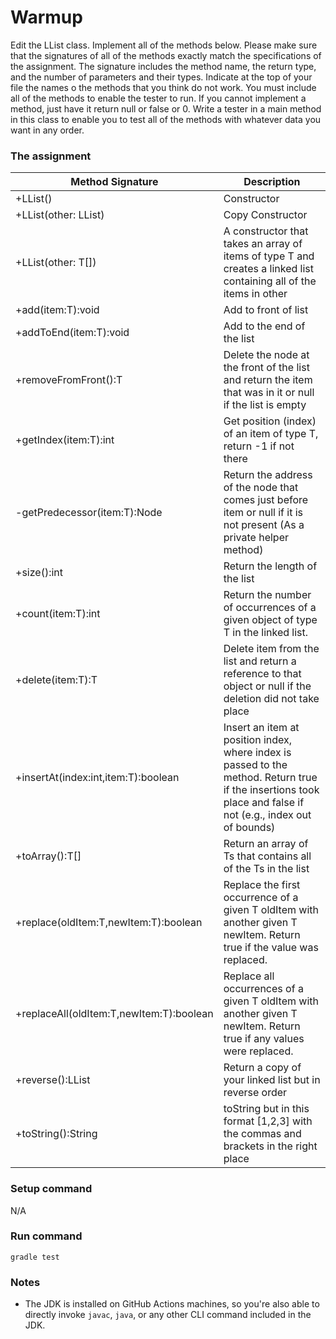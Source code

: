 # Warmup
Edit the LList class.  Implement all of the methods below.  Please make sure that the signatures of all of the methods exactly match the specifications of the assignment.  The signature includes the method name, the return type, and the number of parameters and their types. Indicate at the top of your file the names o the methods that you think do not work.  You must include all of the methods to enable the tester to run.  If you cannot implement a method, just have it return null or false or 0.  Write a tester in a main method in this class to enable you to test all of the methods with whatever data you want in any order. 


### The assignment
Method Signature 	  | Description
|----------------------------------------------------------|---|
+LList()	|	Constructor
+LList(other: LList)	|	Copy Constructor
+LList(other: T[])	|	A constructor that takes an array of items of type T and creates a linked list containing all of the items in other
+add(item:T):void	|	Add to front of list
+addToEnd(item:T):void	|	Add to the end of the list
+removeFromFront():T	|	Delete the node at the front of the list and return the item that was in it or null if the list is empty
+getIndex(item:T):int	|	Get position (index) of an item of type T, return -1 if not there
-getPredecessor(item:T):Node	|	Return the address of the node that comes just before item or null if it is not present (As a private helper method)
+size():int	|	Return the length of the list
+count(item:T):int	|	Return the number of occurrences of a given object of type T in the linked list. 
+delete(item:T):T	|	Delete item from the list and return a reference to that object or null if the deletion did not take place
+insertAt(index:int,item:T):boolean	|	Insert an item at position index, where index is passed to the method. Return true if the insertions took place and false if not (e.g., index out of bounds)
+toArray():T[]	|	Return an array of Ts that contains all of the Ts in the list 
+replace(oldItem:T,newItem:T):boolean	|	Replace the first occurrence of a given T oldItem with another given T newItem. Return true if the value was replaced.
+replaceAll(oldItem:T,newItem:T):boolean	|	Replace all occurrences of a given T oldItem with another given T newItem. Return true if any values were replaced. 
+reverse():LList	|	Return a copy of your linked list but in reverse order
+toString():String	|	toString but in this format [1,2,3] with the commas and brackets in the right place
 
### Setup command
N/A

### Run command
`gradle test`

### Notes
- The JDK is installed on GitHub Actions machines, so you're also able to directly invoke `javac`, `java`, or any other CLI command included in the JDK. 


